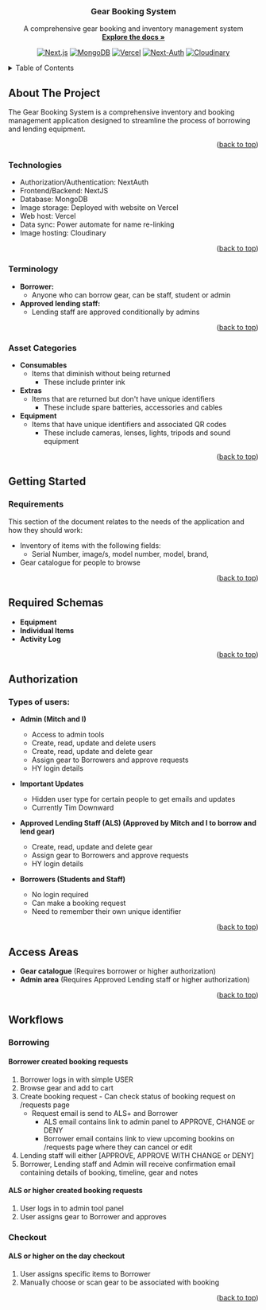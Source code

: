 <a id="readme-top"></a>

<!-- PROJECT LOGO -->
<br />
<div align="center">
  <h3 align="center">Gear Booking System</h3>

  <p align="center">
    A comprehensive gear booking and inventory management system
    <br />
    <a href="#about-the-project"><strong>Explore the docs »</strong></a>
    <br />

  </p>

  <p align="center">
    <a href="https://nextjs.org/"><img src="https://img.shields.io/badge/next.js-000000?style=for-the-badge&logo=nextdotjs&logoColor=white" alt="Next.js"></a>
    <a href="https://mongodb.com/"><img src="https://img.shields.io/badge/MongoDB-4EA94B?style=for-the-badge&logo=mongodb&logoColor=white" alt="MongoDB"></a>
    <a href="https://vercel.com/"><img src="https://img.shields.io/badge/Vercel-000000?style=for-the-badge&logo=vercel&logoColor=white" alt="Vercel"></a>
    <a href="https://next-auth.js.org/"><img src="https://img.shields.io/badge/NextAuth-9220D9?style=for-the-badge&logo=nextdotjs&logoColor=white" alt="Next-Auth"></a>
    <a href="https://cloudinary.com/"><img src="https://img.shields.io/badge/cloudinary-0000ff?style=for-the-badge&logo=cloudinary&logoColor=white" alt="Cloudinary"></a>
  </p>
</div>

<!-- TABLE OF CONTENTS -->
<details>
  <summary>Table of Contents</summary>
  <ol>
    <li>
      <a href="#about-the-project">About The Project</a>
      <ul>
        <li><a href="#technologies">Technologies</a></li>
        <li><a href="#terminology">Terminology</a></li>
        <li><a href="#asset-categories">Asset Categories</a></li>
      </ul>
    </li>
    <li>
      <a href="#getting-started">Getting Started</a>
      <ul>
        <li><a href="#requirements">Requirements</a></li>
      </ul>
    </li>
    <li><a href="#authorization">Authorization</a></li>
    <li><a href="#access-areas">Access Areas</a></li>
    <li><a href="#workflows">Workflows</a></li>
    <li><a href="#contact">Contact</a></li>
  </ol>
</details>

<!-- ABOUT THE PROJECT -->
## About The Project

The Gear Booking System is a comprehensive inventory and booking management application designed to streamline the process of borrowing and lending equipment.

<p align="right">(<a href="#readme-top">back to top</a>)</p>

### Technologies

- Authorization/Authentication: NextAuth
- Frontend/Backend: NextJS
- Database: MongoDB
- Image storage: Deployed with website on Vercel
- Web host: Vercel
- Data sync: Power automate for name re-linking
- Image hosting: Cloudinary

<p align="right">(<a href="#readme-top">back to top</a>)</p>

### Terminology

- **Borrower:**
    - Anyone who can borrow gear, can be staff, student or admin
- **Approved lending staff:**
    - Lending staff are approved conditionally by admins

<p align="right">(<a href="#readme-top">back to top</a>)</p>

### Asset Categories

- **Consumables**
    - Items that diminish without being returned
        - These include printer ink
- **Extras**
    - Items that are returned but don't have unique identifiers
        - These include spare batteries, accessories and cables
- **Equipment**
    - Items that have unique identifiers and associated QR codes
        - These include cameras, lenses, lights, tripods and sound equipment

<p align="right">(<a href="#readme-top">back to top</a>)</p>

<!-- GETTING STARTED -->
## Getting Started

### Requirements

This section of the document relates to the needs of the application and how they should work:

- Inventory of items with the following fields:
    - Serial Number, image/s, model number, model, brand, 
- Gear catalogue for people to browse

<p align="right">(<a href="#readme-top">back to top</a>)</p>

<!-- REQUIRED SCHEMAS -->
## Required Schemas
- **Equipment**
- **Individual Items**
- **Activity Log**

<p align="right">(<a href="#readme-top">back to top</a>)</p>

<!-- AUTHORIZATION -->
## Authorization

### Types of users:

- **Admin (Mitch and I)**
    - Access to admin tools
    - Create, read, update and delete users
    - Create, read, update and delete gear
    - Assign gear to Borrowers and approve requests
    - HY login details

- **Important Updates**
    - Hidden user type for certain people to get emails and updates
    - Currently Tim Downward

- **Approved Lending Staff (ALS) (Approved by Mitch and I to borrow and lend gear)**
    - Create, read, update and delete gear
    - Assign gear to Borrowers and approve requests
    - HY login details

- **Borrowers (Students and Staff)**
    - No login required
    - Can make a booking request
    - Need to remember their own unique identifier

<p align="right">(<a href="#readme-top">back to top</a>)</p>

<!-- ACCESS AREAS -->
## Access Areas

- **Gear catalogue** (Requires borrower or higher authorization)
- **Admin area** (Requires Approved Lending staff or higher authorization)

<p align="right">(<a href="#readme-top">back to top</a>)</p>

<!-- WORKFLOWS -->
## Workflows

### Borrowing

#### Borrower created booking requests
1. Borrower logs in with simple USER
2. Browse gear and add to cart
3. Create booking request - Can check status of booking request on /requests page
    - Request email is send to ALS+ and Borrower
        - ALS email contains link to admin panel to APPROVE, CHANGE or DENY
        - Borrower email contains link to view upcoming bookins on /requests page where they can cancel or edit
4. Lending staff will either [APPROVE, APPROVE WITH CHANGE or DENY]
5. Borrower, Lending staff and Admin will receive confirmation email containing details of booking, timeline, gear and notes

#### ALS or higher created booking requests
1. User logs in to admin tool panel
2. User assigns gear to Borrower and approves

### Checkout

#### ALS or higher on the day checkout
1. User assigns specific items to Borrower
2. Manually choose or scan gear to be associated with booking


<p align="right">(<a href="#readme-top">back to top</a>)</p>
